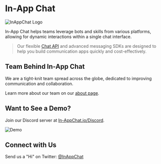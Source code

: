 # In-App Chat

![InAppChat Logo](https://github.com/ShadowArcanist/ShadowIAC/assets/106978117/6d9f048b-ae38-4c74-afbd-56e82accf4b8)

In-App Chat helps teams leverage bots and skills from various platforms, allowing for dynamic interactions within a single chat interface. 
> Our flexible [Chat API](https://inappchat.io/chatsdks) and advanced messaging SDKs are designed to help you build communication apps quickly and cost-effectively.

## Team Behind In-App Chat

We are a tight-knit team spread across the globe, dedicated to improving communication and collaboration.

Learn more about our team on our [about page](https://inappchat.io/about).

## Want to See a Demo?

Join our Discord server at [In-AppChat.io/Discord](https://discord.com/invite/5kwyQCz3zZ).


![Demo](https://github.com/ShadowArcanist/ShadowIAC/assets/106978117/51cc7d82-bf66-4a09-9afd-cee5de7cfa22)

## Connect with Us

Send us a "Hi" on Twitter: [@InAppChat](https://twitter.com/InAppChat)
